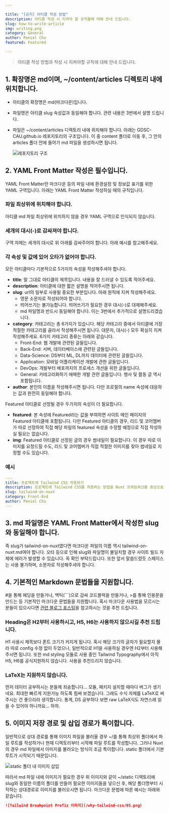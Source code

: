 ```yaml
---

title: "[공지] 아티클 작성 방법"
description: 아티클 작성 시 지켜야 할 규칙들에 대해 안내 드립니다.
slug: how-to-write-article
img: writing.png
category: General
author: Peniel Cho
featured: Featured

---
```


>  아티클 작성 방법과 작성 시 지켜야할 규칙에 대해 안내 드립니다.


## 1. 확장명은 md이며, ~/content/articles 디렉토리 내에 위치합니다.

- 아티클의 확장명은 md(마크다운)입니다. 

- 파일명은 아티클 slug 속성값과 동일해야 합니다. 관련 내용은 3번에서 설명 드립니다. 

- 파일은 ~/content/articles 디렉토리 내에 위치해야 합니다. 아래는 GDSC-CAU.github.io 레포지토리의 구조입니다. 이 중 content 폴더로 이동 후, 그 안의 articles 폴더 안에 들어가 md 파일을 생성하시면 됩니다.

  ![레포지토리 구조](/how-to-write-article/01.png)

## 2. YAML Front Matter 작성은 필수입니다.

YAML Front Matter란 마크다운 등의 파일 내에 환경설정 및 정보값 표기를 위한 YAML 구역입니다. 아래는 YAML Front Matter 작성하실 때의 규칙입니다.

### 파일 최상위에 위치해야 합니다.

아티클 md 파일 최상위에 위치하지 않을 경우 YAML 구역으로 인식되지 않습니다.

### 세개의 대시(-)로 감싸져야 합니다.

구역 자체는 세개의 대시로 위 아래를 감싸주어야 합니다. 아래 예시를 참고해주세요.

### 각 속성 및 값에 있어 오타가 없어야 합니다.

모든 아티클마다 기본적으로 5가지의 속성을 작성해주셔야 합니다.

- **title**: 말 그대로 아티클의 제목입니다. 내용을 잘 드러낼 수 있도록 적어주세요.
- **description**: 아티클에 대한 짧은 설명을 적어주시면 됩니다.
- **slug**: url의 일부로 사용될 중요한 부분입니다. 아래 원칙에 지켜 작성해주세요.
  - 영문 소문자로 작성되어야 합니다.
  - 띄어쓰기는 불가능합니다. 띄어쓰기가 필요한 경우 대시(-)로 대체해주세요.
  - md 파일명과 반드시 동일해야 합니다. 이는 3번에서 추가적으로 설명드리겠습니다.
- **category**: 카테고리는 총 6가지가 있습니다. 해당 카테고리 중에서 아티클에 가장 적절한 카테고리를 골라서 작성해주시면 됩니다. 대문자, 대시(-) 모두 확실히 지켜 작성해주세요. 6가지 카테고리 종류는 아래와 같습니다.
  - Front-End: 웹 개발에 관련된 글들입니다.
  - Back-End: 서버, 데이터베이스에 관련된 글들입니다.
  - Data-Science: DS부터 ML, DL까지 데이터에 관련된 글들입니다.
  - Application: 모바일 어플리케이션 개발에 관한 글들입니다.
  - DevOps: 개발부터 배포까지의 프로세스 개선을 위한 글들입니다.
  - General: 카테고리화하기 애매한 개발 관련 글들입니다. 행사 및 활동 글 역시 포함됩니다.
- **author**: 본인의 이름을 작성해주시면 됩니다. 다만 프로필의 name 속성에 대응하는 값과 완전히 동일해야 합니다.

Featured 아티클로 선정될 경우 두가지의 속성이 더 필요합니다.

- **featured**: 본 속성에 Featured라는 값을 부여하면 사이트 메인 페이지의 Featured 아티클에 포함됩니다. 다만 Featured 아티클의 경우, 리드 및 코어멤버가 따로 선정하여 직접 해당 파일의 featured 속성을 수정할 예정으로 직접 작성하실 필요는 없습니다.
- **img**: Featured 아티클로 선정된 글의 경우 썸네일이 필요합니다. 이 경우 따로 이미지를 요청드릴 수도, 리드 및 코어멤버가 직접 적절한 이미지를 찾아 썸네일로 지정할 수도 있습니다.

### 예시

```yaml
---
title: 프로젝트에 Tailwind CSS 적용하기
description: 프로젝트에 Tailwind CSS를 적용하는 방법을 Nuxt 프레임워크를 중심으로 알아봐요.
slug: tailwind-on-nuxt
category: Front-End
author: Peniel Cho
---
```

## 3. md 파일명은 YAML Front Matter에서 작성한 slug와 동일해야 합니다.

즉 slug가 tailwind-on-nuxt였다면 마크다운 파일의 이름 역시 tailwind-on-nuxt.md여야 합니다. 오타 등으로 인해 slug와 파일명이 불일치할 경우 사이트 빌드 자체에 에러가 발생할 수 있습니다. 꼭 확인 부탁드립니다. 또한 앞서 말씀드렸듯 스페이스는 사용 불가하며, 소문자로 작성해주셔야 합니다.

## 4. 기본적인 Markdown 문법들을 지원합니다.

#을 통해 헤딩을 만들거나, 백틱(```)으로 감싸 코드블럭을 만들거나, >를 통해 인용문을 만드는 등 기본적인 마크다운 문법들을 지원합니다. 혹시 마크다운 사용법을 모르시는 분들이 있으시다면 [관련 블로그 포스팅](https://heropy.blog/2017/09/30/markdown/)을 참고하시는 것을 추천 드립니다.

### Heading은 H2부터 사용하시고, H5, H6는 사용하지 않으시길 추천 드립니다.

H1 사용시 제목보다 폰트 크기가 커지게 됩니다. 혹시 해당 크기의 글자가 필요할지 몰라 따로 config 수정 없이 두었으나, 일반적으로 H1을 사용하실 경우엔 H2부터 사용해주시면 됩니다. 또한  md styling 모듈로 사용 중인 Tailwind Typography에서 아직 H5, H6를 공식지원하지 않습니다. 사용을 추천드리지 않습니다.

### LaTeX는 지원하지 않습니다.

먼저 데이터 공부하시는 분들께 죄송합니다... 모듈, 패키지 설치할 때마다 버그가 생기네요. 최대한 빠르게 지원가능 하도록 힘써 보겠습니다. 그래도 수식 자체를 LaTeX로 써주시는 건 좋으리라 생각합니다. 통계, DS 공부하다 보면 raw LaTeX식도 자연스레 읽을 수 있어야 하니까요... 하하.

## 5. 이미지 저장 경로 및 삽입 경로가 특이합니다.

일반적으로 상대 경로를 통해 이미지 파일을 불러올 경우 ~/를 통해 최상위 폴더에서 파일 루트를 작성하거나 현재 디렉토리부터 시작해 파일 루트를 작성합니다. 그러나 Nuxt의 경우 md 파일에서 이미지를 불러오는 방식이 조금 특이합니다. static 폴더에서 기본 루트가 시작되기 때문입니다.

![static 폴더 내 이미지 삽입](/how-to-write-article/02.png)

따라서 md 파일 내에 이미지가 필요한 경우 위 이미지와 같이 ~/static 디렉토리에 slug와 동일한 이름의 폴더를 만들어 필요한 이미지들을 넣으신 후, 해당 폴더명부터 시작하는 상대경로로 이미지를 불러오시면 됩니다. 마크다운 문법에 따른 예시는 아래와 같습니다.

```markdown
![Tailwind Breakpoint Prefix 이미지](/why-tailwind-css/05.png)
```
